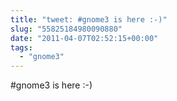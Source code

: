 ```yaml
---
title: "tweet: #gnome3 is here :-)"
slug: "55825184980090880"
date: "2011-04-07T02:52:15+00:00"
tags:
  - "gnome3"
---
```

#gnome3 is here :-)